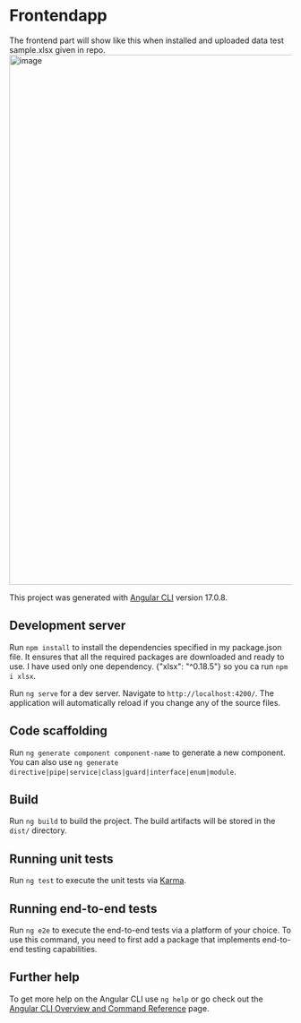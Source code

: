 # Frontendapp
The frontend part will show like this when installed and uploaded data test sample.xlsx given in repo.
<img width="947" alt="image" src="https://github.com/AyushRaja5/assignment-excel-db/assets/101151963/a774c096-678a-456b-8f78-e2fed4a72a4f">

This project was generated with [Angular CLI](https://github.com/angular/angular-cli) version 17.0.8.

## Development server

Run `npm install` to install the dependencies specified in my package.json file. It ensures that all the required packages are downloaded and ready to use.
I have used only one dependency. {"xlsx": "^0.18.5"} so you ca run `npm i xlsx`.

Run `ng serve` for a dev server. Navigate to `http://localhost:4200/`. The application will automatically reload if you change any of the source files.

## Code scaffolding

Run `ng generate component component-name` to generate a new component. You can also use `ng generate directive|pipe|service|class|guard|interface|enum|module`.

## Build

Run `ng build` to build the project. The build artifacts will be stored in the `dist/` directory.

## Running unit tests

Run `ng test` to execute the unit tests via [Karma](https://karma-runner.github.io).

## Running end-to-end tests

Run `ng e2e` to execute the end-to-end tests via a platform of your choice. To use this command, you need to first add a package that implements end-to-end testing capabilities.

## Further help

To get more help on the Angular CLI use `ng help` or go check out the [Angular CLI Overview and Command Reference](https://angular.io/cli) page.
